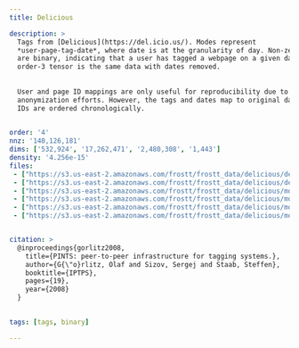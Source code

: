 ```yaml
---
title: Delicious

description: >
  Tags from [Delicious](https://del.icio.us/). Modes represent
  *user-page-tag-date*, where date is at the granularity of day. Non-zero values
  are binary, indicating that a user has tagged a webpage on a given day. The
  order-3 tensor is the same data with dates removed.
  
  
  User and page ID mappings are only useful for reproducibility due to
  anonymization efforts. However, the tags and dates map to original data. Date
  IDs are ordered chronologically.
  

order: '4'
nnz: '140,126,181'
dims: ['532,924', '17,262,471', '2,480,308', '1,443']
density: '4.256e-15'
files:
 - ["https://s3.us-east-2.amazonaws.com/frostt/frostt_data/delicious/delicious-4d.tns.gz", Tensor]
 - ["https://s3.us-east-2.amazonaws.com/frostt/frostt_data/delicious/delicious-3d.tns.gz", Tensor with the fourth mode (dates) removed]
 - ["https://s3.us-east-2.amazonaws.com/frostt/frostt_data/delicious/mode-1-users.map.gz", Users (just points new IDs to old IDs)]
 - ["https://s3.us-east-2.amazonaws.com/frostt/frostt_data/delicious/mode-2-items.map.gz", Items (just points new IDs to old IDs)]
 - ["https://s3.us-east-2.amazonaws.com/frostt/frostt_data/delicious/mode-3-tags.map.gz", Tags]
 - ["https://s3.us-east-2.amazonaws.com/frostt/frostt_data/delicious/mode-4-dates.map.gz", Dates]


citation: >
  @inproceedings{gorlitz2008,
    title={PINTS: peer-to-peer infrastructure for tagging systems.},
    author={G{\"o}rlitz, Olaf and Sizov, Sergej and Staab, Steffen},
    booktitle={IPTPS},
    pages={19},
    year={2008}
  }
  

tags: [tags, binary]

---
```

